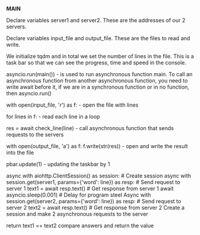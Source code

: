 __MAIN__

Declare variables server1 and server2. These are the addresses of our 2 servers.

Declare variables input_file and output_file. These are the files to read and write.

We initialize tqdm and in total we set the number of lines in the file. 
This is a task bar so that we can see the progress, time and speed in the console.

asyncio.run(main()) - is used to run asynchronous function main. 
To call an asynchronous function from another asynchronous function, you need to write await before it,
if we are in a synchronous function or in no function, then asyncio.run()

with open(input_file, 'r') as f: - open the file with lines

for lines in f: - read each line in a loop

res = await check_line(line) - call asynchronous function that sends requests to the servers

with open(output_file, 'a') as f:
	f.write(str(res)) - open and write the result into the file


pbar.update(1) - updating the taskbar by 1

async with aiohttp.ClientSession() as session: # Create session
    async with session.get(server1, params={'word': line}) as resp: # Send request to server 1
        text1 = await resp.text() # Get response from server 1
    await asyncio.sleep(0.001) # Delay for program steel
    Async with session.get(server2, params={'word': line}) as resp: # Send request to server 2
        text2 = await resp.text() # Get response from server 2
Create a session and make 2 asynchronous requests to the server

return text1 == text2 compare answers and return the value
